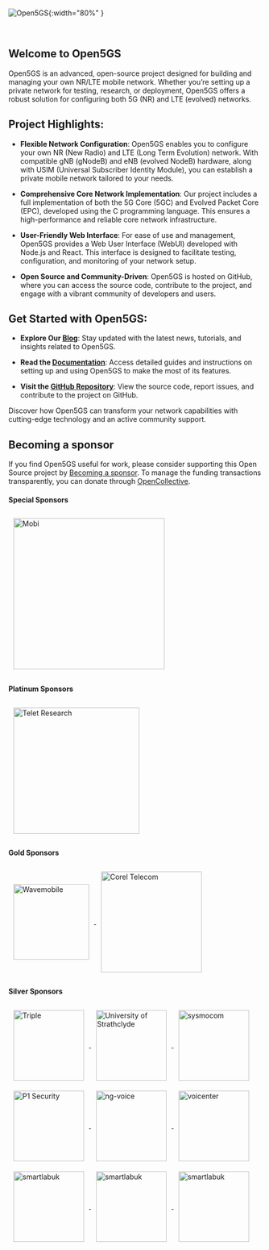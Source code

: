 <br/>

![Open5GS](https://open5gs.org/assets/img/open5gs-logo.png){:width="80%" }

<br/>

## <a name="home" />Welcome to Open5GS

Open5GS is an advanced, open-source project designed for building and managing your own NR/LTE mobile network. Whether you’re setting up a private network for testing, research, or deployment, Open5GS offers a robust solution for configuring both 5G (NR) and LTE (evolved) networks.

## Project Highlights:
- **Flexible Network Configuration**: Open5GS enables you to configure your own NR (New Radio) and LTE (Long Term Evolution) network. With compatible gNB (gNodeB) and eNB (evolved NodeB) hardware, along with USIM (Universal Subscriber Identity Module), you can establish a private mobile network tailored to your needs.

- **Comprehensive Core Network Implementation**: Our project includes a full implementation of both the 5G Core (5GC) and Evolved Packet Core (EPC), developed using the C programming language. This ensures a high-performance and reliable core network infrastructure.

- **User-Friendly Web Interface**: For ease of use and management, Open5GS provides a Web User Interface (WebUI) developed with Node.js and React. This interface is designed to facilitate testing, configuration, and monitoring of your network setup.

- **Open Source and Community-Driven**: Open5GS is hosted on GitHub, where you can access the source code, contribute to the project, and engage with a vibrant community of developers and users.

## Get Started with Open5GS:

- **Explore Our [Blog](https://open5gs.org/open5gs)**: Stay updated with the latest news, tutorials, and insights related to Open5GS.

- **Read the [Documentation](https://open5gs.org/open5gs/docs/)**: Access detailed guides and instructions on setting up and using Open5GS to make the most of its features.

- **Visit the [GitHub Repository](https://github.com/open5gs/open5gs)**: View the source code, report issues, and contribute to the project on GitHub.

Discover how Open5GS can transform your network capabilities with cutting-edge technology and an active community support.

## <a name="sponsors" />Becoming a sponsor

If you find Open5GS useful for work, please consider supporting this Open Source project by [Becoming a sponsor](https://github.com/sponsors/acetcom). To manage the funding transactions transparently, you can donate through [OpenCollective](https://opencollective.com/open5gs).

#### Special Sponsors
<a href="https://mobi.com/" target="_blank">
  <img src="https://open5gs.org/assets/img/mobi-open5GS.png" style="width: 300px; vertical-align: middle; margin: 10px;" alt="Mobi">
</a>

#### Platinum Sponsors
<a href="https://teletresearch.com/" target="_blank">
  <img src="https://open5gs.org/assets/img/Telet-logo-v3.png" style="width: 250px; vertical-align: middle; margin: 10px;" alt="Telet Research">
</a>

#### Gold Sponsors
<a href="http://wavemobile.com/" target="_blank">
  <img src="https://open5gs.org/assets/img/Wavemobile-Logo-Mark-RGB.png" style="width: 150px; vertical-align: middle; margin: 10px;" alt="Wavemobile">
</a>
<a href="https://www.coraltele.com/industry-verticals/private-5g-networks-coral-air-cnpn" target="_blank">
  <img src="https://open5gs.org/assets/img/Coral-Logo-364X272.jpg" style="width: 200px; vertical-align: middle; padding: 10px;" alt="Corel Telecom">
</a>

#### Silver Sponsors
<a href="https://www.wearetriple.com/" target="_blank">
  <img src="https://open5gs.org/assets/img/triple_logo.png" style="width: 140px; vertical-align: middle; padding: 10px;" alt="Triple">
</a>
<a href="https://sdr.eee.strath.ac.uk/" target="_blank">
  <img src="https://open5gs.org/assets/img/strath.png" style="width: 140px; vertical-align: middle; padding: 10px;" alt="University of Strathclyde">
</a>
<a href="https://sysmocom.de/" target="_blank">
  <img src="https://open5gs.org/assets/img/sysmocom-logo-only.png" style="width: 140px; vertical-align: middle; padding: 10px;" alt="sysmocom">
</a>
<a href="https://www.p1sec.com/" target="_blank">
  <img src="https://open5gs.org/assets/img/2021-logo-P1.svg" style="width: 140px; vertical-align: middle; padding: 10px;" alt="P1 Security">
</a>
<a href="https://www.ng-voice.com/" target="_blank">
  <img src="https://open5gs.org/assets/img/ng-voice-logo_color.png" style="width: 140px; vertical-align: middle; padding: 10px;" alt="ng-voice">
</a>
<a href="https://www.voicenter.com/" target="_blank">
  <img src="https://open5gs.org/assets/img/voicenter-app-logo.svg" style="width: 140px; vertical-align: middle; padding: 10px;" alt="voicenter">
</a>
<a href="https://www.rakwireless.com/en-us/5g" target="_blank">
  <img src="https://open5gs.org/assets/img/RAK-rgb.svg" style="width: 140px; vertical-align: middle; padding: 10px;" alt="smartlabuk">
</a>
<a href="https://virtuser.com/" target="_blank">
  <img src="https://open5gs.org/assets/img/Virtuser-logo-3@4x-8.png" style="width: 140px; vertical-align: middle; padding: 10px;" alt="smartlabuk">
</a>
<a href="https://kontron-slovenia.com/solutions/mobile-private-newtorks/mpn-professional-services/" target="_blank">
  <img src="https://open5gs.org/assets/img/kontron_Logo-RGB-2C.png" style="width: 140px; vertical-align: middle; padding: 10px;" alt="smartlabuk">
</a>
